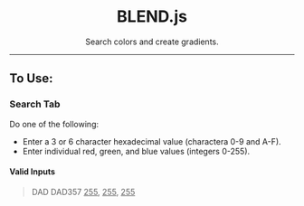 <div align="center">

# BLEND.js
Search colors and create gradients.

</div align="center">

---

## To Use:

### Search Tab
Do one of the following:

- Enter a 3 or 6 character hexadecimal value (charactera 0-9 and A-F).
- Enter individual red, green, and blue values (integers 0-255).

#### Valid Inputs
> DAD
> DAD357
> <u>255</u>, <u>255</u>, <u>255</u>
